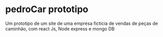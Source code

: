 # pedroCar prototipo
 Um prototipo de um site de uma empresa ficticia de vendas de peças de caminhão, com react Js, Node express e mongo DB
